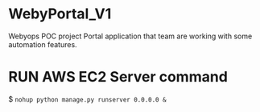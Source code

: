 # WebyPortal_V1
Webyops POC project Portal application that team are working with some automation features. 




# RUN AWS EC2 Server command

$ `nohup python manage.py runserver 0.0.0.0 &`